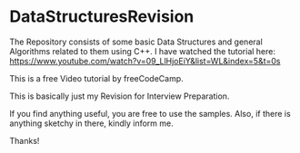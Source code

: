 # DataStructuresRevision
The Repository consists of some basic Data Structures and general Algorithms related to them using C++.
I have watched the tutorial here:
https://www.youtube.com/watch?v=09_LlHjoEiY&list=WL&index=5&t=0s

This is a free Video tutorial by freeCodeCamp.

This is basically just my Revision for Interview Preparation. 

If you find anything useful, you are free to use the samples.
Also, if there is anything sketchy in there, kindly inform me.

Thanks!